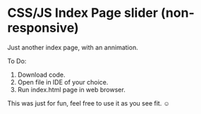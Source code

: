 # CSS/JS Index Page slider (non-responsive)
Just another index page, with an annimation. 

To Do: 
1. Download code.  
2. Open file in IDE of your choice. 
3. Run index.html page in web browser. 

This was just for fun, feel free to use it as you see fit. ☺️
